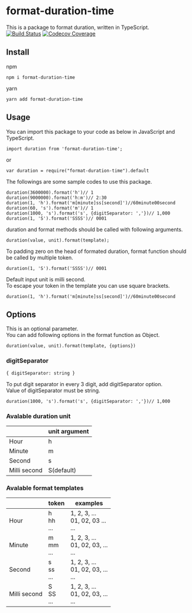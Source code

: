 # format-duration-time
This is a package to format duration, written in TypeScript.<br>
[![Build Status](https://travis-ci.org/gigosa/format-duration-time.svg?branch=master)](https://travis-ci.org/gigosa/format-duration-time)
[![Codecov Coverage](https://img.shields.io/codecov/c/github/gigosa/format-duration-time/master.svg?style=)](https://codecov.io/gh/gigosa/format-duration-time/)

## Install
npm
```
npm i format-duration-time
```
yarn
```
yarn add format-duration-time
```

## Usage
You can import this package to your code as below in JavaScript and TypeScript.

```
import duration from 'format-duration-time';
```

or

```
var duration = require("format-duration-time").default
```

The followings are some sample codes to use this package.
```
duration(3600000).format('h')// 1
duration(9000000).format('h:m')// 2:30
duration(1, 'h').format('m[minute]ss[second]')//60minute00second
duration(60, 's').format('m')// 1
duration(1000, 's').format('s', {digitSeparator: ','})// 1,000
duration(1, 'S').format('SSSS')// 0001
```

duration and format methods should be called with following arguments.
```
duration(value, unit).format(template);
```
To padding zero on the head of formated duration, format function should be called by multiple token.
```
duration(1, 'S').format('SSSS')// 0001
```

Default input unit is milli second.<br>
To escape your token in the template you can use square brackets.
```
duration(1, 'h').format('m[minute]ss[second]')//60minute00second
```

## Options

This is an optional parameter.<br>
You can add following options in the format function as Object.
```
duration(value, unit).format(template, {options})
```

### digitSeparator

```
{ digitSeparator: string }
```

To put digit separator in every 3 digit, add digitSeparator option.<br>
Value of digitSeparator must be string.
```
duration(1000, 's').format('s', {digitSeparator: ','})// 1,000
```

### Avalable duration unit
||unit argument|
|-|-|
|Hour|h|
|Minute|m|
|Second|s|
|Milli second|S(default)|

### Avalable format templates

||token|examples|
|-|-|-|
|Hour|h <br> hh <br> ...|1, 2, 3, ... <br> 01, 02, 03 ... <br> ...|
|Minute|m <br> mm <br> ...|1, 2, 3, ...  <br> 01, 02, 03, ... <br> ...|
|Second|s <br> ss <br> ...|1, 2, 3, ... <br> 01, 02, 03, ... <br> ...|
|Milli second|S <br> SS <br> ...|1, 2, 3, ... <br> 01, 02, 03, ... <br> ...|
